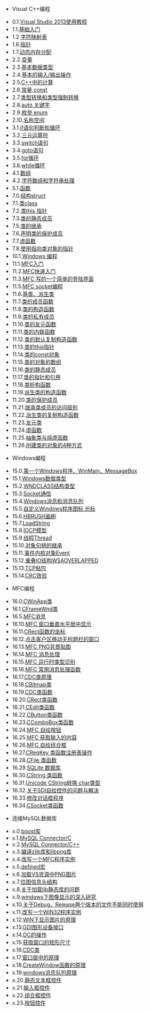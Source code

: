 * Visual C++编程
 - 0.1.[Visual Studio 2013使用教程](0.1.md)
 - 1.1.[基础入门](1.1.md)
 - 1.2.[字符映射表](1.2.md)
 - 1.6.[指针](1.6.md)
 - 1.7.[动态内存分配](1.7.md)
 - 2.2.[变量](2.2.md)
 - 2.3.[基本数据类型](2.3.md)
 - 2.4.[基本的输入/输出操作](2.4.md)
 - 2.5.[C++中的计算](2.5.md)
 - 2.6.[常量 const](2.6.md)
 - 2.7.[类型转换和类型强制转换](2.7.md)
 - 2.8.[auto 关键字](2.8.md)
 - 2.9.[枚举 enum](2.9.md)
 - 2.10.[名称空间](2.10.md)
 - 3.1.[if语句判断和循环](3.1.md)
 - 3.2.[三元运算符](3.2.md)
 - 3.3.[switch语句](3.3.md)
 - 3.4.[goto语句](3.4.md)
 - 3.5.[for循环](3.5.md)
 - 3.6.[while循环](3.6.md)
 - 4.1.[数组](4.1.md)
 - 4.2.[字符数组和字符串处理](4.2.md)
 - 5.1.[函数](5.1.md)
 - 7.0.[结构struct](7.0.md)
 - 7.1.[类class](7.1.md)
 - 7.2.[类this 指针](7.2.md)
 - 7.3.[类的静态成员](7.3.md)
 - 7.5.[类的继承](7.5.md)
 - 7.6.[声明类的保护成员](7.6.md)
 - 7.7.[虚函数](7.7.md)
 - 7.8.[使用指向类对象的指针](7.8.md)
 - 10.1.[Windows 编程](10.1.md)
 - 11.1.[MFC入门](11.1.md)
 - 11.2.[MFC快速入门](11.2.md)
 - 11.3.[MFC 写的一个简单的登陆界面](11.3.md)
 - 11.5.[MFC socket编程](11.5.md)
 - 11.6.[基类、派生类](11.6.md)
 - 11.7.[类的成员函数](11.7.md)
 - 11.8.[类的构造函数](11.8.md)
 - 11.9.[类的私有成员](11.9.md)
 - 11.10.[类的友元函数](11.10.md)
 - 11.11.[类的内联函数](11.11.md)
 - 11.12.[类的默认复制构造函数](11.12.md)
 - 11.13.[类的this指针](11.13.md)
 - 11.14.[类的const对象](11.14.md)
 - 11.15.[类的对象的数组](11.15.md)
 - 11.16.[类的静态成员](11.16.md)
 - 11.17.[类的指针和引用](11.17.md)
 - 11.18.[类析构函数](11.18.md)
 - 11.19.[派生类的构造函数](11.19.md)
 - 11.20.[类的保护成员](11.20.md)
 - 11.21.[继承类成员的访问级别](11.21.md)
 - 11.22.[派生类的复制构造函数](11.22.md)
 - 11.23.[友元类](11.23.md)
 - 11.24.[虚函数](11.24.md)
 - 11.25.[抽象类与纯虚函数](11.25.md)
 - 11.26.[创建类的对象的4种方式](11.26.md)
* Windows编程
 - 15.0.[第一个Windows程序、WinMain、MessageBox](15.0.md)
 - 15.1.[Windows数据类型](15.1.md)
 - 15.2.[WNDCLASS结构类型](15.2.md)
 - 15.3.[Socket通信](15.3.md)
 - 15.4.[Windows消息和消息队列](15.4.md)
 - 15.5.[自定义Windows程序图标,光标](15.5.md)
 - 15.6.[HBRUSH画刷](15.6.md)
 - 15.7.[LoadString](15.7.md)
 - 15.8.[IOCP模型](15.8.md)
 - 15.9.[线程Thread](15.9.md)
 - 15.10.[对象句柄的继承](15.10.md)
 - 15.11.[事件内核对象Event](15.11.md)
 - 15.12.[重叠IO结构WSAOVERLAPPED](15.12.md)
 - 15.13.[TCP粘包](15.13.md)
 - 15.14.[CRC效验](15.14.md)
* MFC编程
 - 16.0.[CWinApp类](16.0.md)
 - 16.1.[CFrameWnd类](16.1.md)
 - 16.5.[MFC消息](16.5.md)
 - 16.10.[MFC 窗口垂直水平居中显示](16.10.md)
 - 16.11.[CRect函数的坐标](16.11.md)
 - 16.12.[点击客户区移动无标题栏的窗口](16.12.md)
 - 16.13.[MFC PNG背景贴图](16.13.md)
 - 16.14.[MFC 消息处理](16.14.md)
 - 16.15.[MFC 运行时类型识别](16.15.md)
 - 16.16.[MFC 常用消息处理函数](16.16.md)
 - 16.17.[CDC类原理](16.17.md)
 - 16.18.[CBitmap类](16.18.md)
 - 16.19.[CDC类函数](16.19.md)
 - 16.20.[CRect类函数](16.20.md)
 - 16.21.[CEdit类函数](16.21.md)
 - 16.22.[CButton类函数](16.22.md)
 - 16.23.[CComboBox类函数](16.23.md)
 - 16.24.[MFC 自绘按钮](16.24.md)
 - 16.25.[MFC 获取输入的内容](16.25.md)
 - 16.26.[MFC 自绘组合框](16.26.md)
 - 16.27.[CRegKey 类函数注册表操作](16.27.md)
 - 16.28.[CFile 类函数](16.28.md)
 - 16.29.[SQLite 数据库](16.29.md)
 - 16.30.[CString 类函数](16.30.md)
 - 16.31.[Unicode CString转换 char类型](16.31.md)
 - 16.32.[关于SDI自绘控件的问题与解决](16.32.md)
 - 16.33.[修改对话框程序](16.33.md)
 - 16.34.[CSocket类函数](16.34.md)
* 连接MySQL数据库
 - x.0.[boost库](x.0.md)
 - x.1.[MySQL Connector/C](x.1.md)
 - x.2.[MySQL Connector/C++](x.2.md)
 - x.3.[编译zlib库和libpng库](x.3.md)
 - x.4.[改写一个MFC程序实例](x.4.md)
 - x.5.[defined宏](x.5.md)
 - x.6.[加载VS资源中PNG图片](x.6.md)
 - x.7.[位图信息头结构](x.7.md)
 - x.8.[关于加载lib静态库的问题](x.8.md)
 - x.9.[windows下图像显示的深入研究](x.9.md)
 - x.10.[关于Debug、Release两个版本的文件不能同时使用](x.10.md)
 - x.11.[改写一个WIN32程序实例](x.11.md)
 - x.12.[WIN下显示图片的原理](x.12.md)
 - x.13.[GDI图形设备接口](x.13.md)
 - x.14.[DC的操作](x.14.md)
 - x.15.[获取窗口的矩形尺寸](x.15.md)
 - x.16.[CDC类](x.16.md)
 - x.17.[窗口居中的原理](x.17.md)
 - x.18.[CreateWindow函数的原理](x.18.md)
 - x.19.[windows消息队列原理](x.19.md)
 - x.20.[静态文本框控件](x.20.md)
 - x.21.[输入框控件](x.21.md)
 - x.22.[组合框控件](x.22.md)
 - x.23.[按钮控件](x.23.md)